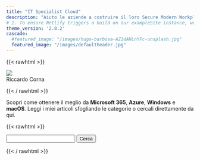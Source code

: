 ```yaml
---
title: "IT Specialist Cloud"
description: "Aiuto le aziende a costruire il loro Secure Modern Workplace"
# 1. To ensure Netlify triggers a build on our exampleSite instance, we need to change a file in the exampleSite directory.
theme_version: '2.8.2'
cascade:
  #featured_image: "/images/hugo-barbosa-AZ1dAHLnYFc-unsplash.jpg"
  featured_image: "/images/defaultheader.jpg"
---
```

{{< rawhtml >}}
  <p class="b tc"><a href="https://mvp.microsoft.com/en-us/PublicProfile/5005093" target="_blank"><img src="/images/MVP_Badge_Horizontal_Secondary_Black_RGB.jpg"></a><br />Riccardo Corna</p>
{{< / rawhtml >}}

Scopri come ottenere il meglio da **Microsoft 365**, **Azure**, **Windows** e **macOS**. Leggi i miei articoli sfogliando le categorie o cercali direttamente da qui.

{{< rawhtml >}}
  <p class="b tc">
    <form method="get" id="ddgSearch" action="https://duckduckgo.com/">
      <input type="hidden" name="sites" value="itspecialist.cloud"/>
      <input type="hidden" name="k7" value="#ffffff"/>
      <input type="hidden" name="k8" value="#222222"/>
      <input type="hidden" name="k9" value="#326ed2"/>
      <input type="hidden" name="kx" value="#000000"/>
      <input type="hidden" name="kj" value="#fafafa"/>
      <input type="hidden" name="kt" value="h"/>
      <input type="text" name="q" placeholder="" aria-label="Search itspecialist.cloud on DuckDuckGo"/>
      <button type="submit">Cerca</button>
    </form>
  </p>
{{< / rawhtml >}}